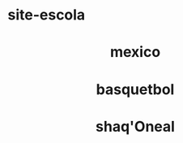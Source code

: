 # site-escola
 </head>

<body>
    <header>
        <h1>mexico</h1>
        <h1>basquetbol</h1>
        <h1>shaq'Oneal</h1>
    </header>
</body>

</html>
